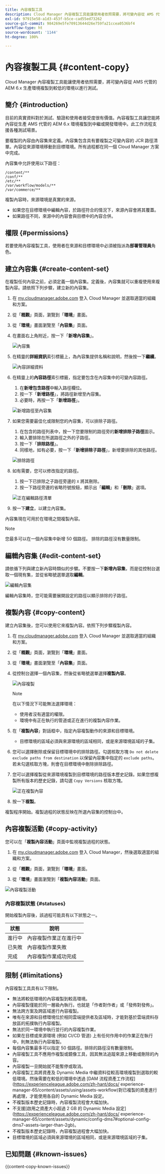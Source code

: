 ```yaml
---
title: 內容複製工具
description: Cloud Manager 內容複製工具能讓使用者依照需要，將可變內容從 AMS 代管的 AEM 6.x 生產環境複製到較低的環境以進行測試。
exl-id: 97915e58-a1d3-453f-b5ce-cad55ed73262
source-git-commit: 984269e5fe70913644d26e759fa21ccea0536bf4
workflow-type: ht
source-wordcount: '1144'
ht-degree: 100%

---
```



# 內容複製工具 {#content-copy}

Cloud Manager 內容複製工具能讓使用者依照需要，將可變內容從 AMS 代管的 AEM 6.x 生產環境複製到較低的環境以進行測試。

## 簡介 {#introduction}

目前的真實資料對於測試、驗證和使用者接受度很有價值。內容複製工具讓您能將內容從生產 AMS 代管的 AEM 6.x 環境複製到中繼或開發環境中。此工作流程支援各種測試場景。

要複製的內容由內容集來定義。內容集包含具有要複製之可變內容的 JCR 路徑清單。內容從來源環境移動到目標環境。所有過程都在同一個 Cloud Manager 方案中完成。

內容集中允許使用以下路徑：

```text
/content/**
/conf/**
/etc/**
/var/workflow/models/**
/var/commerce/**
```

複製內容時，來源環境是真實的來源。

* 如果您在目標環境中編輯內容，於路徑符合的情況下，來源內容會將其覆蓋。
* 如果路徑不同，來源中的內容會與目標中的內容合併。

## 權限 {#permissions}

若要使用內容複製工具，使用者在來源和目標環境中必須被指派為&#x200B;**部署管理員**&#x200B;角色。

## 建立內容集 {#create-content-set}

在複製任何內容之前，必須定義一個內容集。定義後，內容集就可以重複使用來複製內容。請依照下列步驟，建立新的內容集。

1. 在 [my.cloudmanager.adobe.com](https://my.cloudmanager.adobe.com/) 登入 Cloud Manager 並選取適當的組織和方案。

1. 從「**概觀**」頁面，瀏覽到「**環境**」畫面。

1. 從「**環境**」畫面瀏覽至「**內容集**」頁面。

1. 在畫面右上角附近，按一下「**新增內容集**」。

   ![內容集](/help/assets/content-sets.png)

1. 在精靈的&#x200B;**詳細資訊**&#x200B;索引標籤上，為內容集提供名稱和說明，然後按一下&#x200B;**繼續**。

   ![內容詳細資料](/help/assets/add-content-set-details.png)

1. 在精靈上的&#x200B;**內容路徑**&#x200B;索引標籤，指定要包含在內容集中的可變內容路徑。

   1. 在&#x200B;**新增包含路徑**&#x200B;中輸入路徑欄位。
   1. 按一下「**新增路徑**」，將路徑新增至內容集。
   1. 必要時，再按一下「**新增路徑**」。

   ![新增路徑至內容集](/help/assets/add-content-set-paths.png)

1. 如果您需要最佳化或限制您的內容集，可以排除子路徑。

   1. 在包含的路徑列表中，按一下您要限制的路徑旁的&#x200B;**新增排除子路徑**&#x200B;圖示。
   1. 輸入要排除在所選路徑之外的子路徑。
   1. 按一下「**排除路徑**」。
   1. 同樣地，如有必要，按一下「**新增排除子路徑**」，新增要排除的其他路徑。

   ![排除路徑](/help/assets/add-content-set-paths-excluded.png)

1. 如有需要，您可以修改指定的路徑。

   1. 按一下已排除之子路徑旁邊的 `X` 將其刪除。
   1. 按一下路徑旁邊的省略符號按鈕，顯示出「**編輯**」和「**刪除**」選項。

   ![正在編輯路徑清單](/help/assets/add-content-set-excluded-paths.png)

1. 按一下&#x200B;**建立**，以建立內容集。

內容集現在可用於在環境之間複製內容。

>[!NOTE]
>
>您最多可以在一個內容集中新增 50 個路徑。
>排除的路徑沒有數量限制。

## 編輯內容集 {#edit-content-set}

請依循下列與建立新內容時類似的步驟。不要按一下&#x200B;**新增內容集**，而是從控制台選取一個現有集，並從省略號選單選取&#x200B;**編輯**。

![編輯內容集](/help/assets/edit-content-set.png)

編輯內容集時，您可能需要展開設定的路徑以顯示排除的子路徑。

## 複製內容 {#copy-content}

建立內容集後，您可以使用它來複製內容。依照下列步驟複製內容。

1. 在 [my.cloudmanager.adobe.com](https://my.cloudmanager.adobe.com/) 登入 Cloud Manager 並選取適當的組織和方案。

1. 從「**概觀**」頁面，瀏覽到「**環境**」畫面。

1. 從「**環境**」畫面瀏覽至「**內容集**」頁面。

1. 從控制台選擇一個內容集，然後從省略號選單選擇&#x200B;**複製內容**。

   ![內容複製](/help/assets/copy-content.png)

   >[!NOTE]
   >
   >在以下情況下可能無法選擇環境：
   >
   >* 使用者沒有適當的權限。
   >* 環境中有正在執行的管道或正在進行的複製內容作業。

1. 在「**複製內容**」對話框中，指定內容複製動作的來源和目標環境。
   * 目標環境的區域必須與來源環境的區域相同，或是來源環境區域的子集。

1. 您可以選擇刪除或保留目標環境中的排除路徑。勾選核取方塊 `Do not delete exclude paths from destination` 以保留內容集中指定的 `exclude paths`。若未勾選核取方塊，則會在目標環境中刪除排除路徑。

1. 您可以選擇複製從來源環境複製到目標環境的路徑版本歷史記錄。如果您想複製所有版本的歷史記錄，請勾選 `Copy Versions` 核取方塊。

   ![正在複製內容](/help/assets/copying-content.png)

1. 按一下&#x200B;**複製**。

複製程序開始。複製過程的狀態反映在所選內容集的控制台中。

## 內容複製活動 {#copy-activity}

您可以在「**複製內容活動**」頁面中監視複製過程的狀態。

1. 在 [my.cloudmanager.adobe.com](https://my.cloudmanager.adobe.com/) 登入 Cloud Manager，然後選取適當的組織和方案。

1. 從「**概觀**」頁面，瀏覽到「**環境**」畫面。

1. 從「**環境**」畫面瀏覽到「**複製內容活動**」頁面。

![內容複製活動](/help/assets/copy-content-activity.png)

### 內容複製狀態 {#statuses}

開始複製內容後，該過程可能具有以下狀態之一。

| 狀態 | 說明 |
|---|---|
| 進行中 | 內容複製作業正在進行中 |
| 已失敗 | 內容複製作業失敗 |
| 完成 | 內容複製作業成功完成 |

## 限制 {#limitations}

內容複製工具具有以下限制。

* 無法將較低環境的內容複製到較高環境。
* 內容複製僅能於同一層級內執行。也就是「作者對作者」或「發佈對發佈」。
* 無法跨方案及跨區域進行內容複製。
* 唯有在來源和目標環境位於相同雲端提供者及區域時，才能對基於雲端資料存放區的拓撲執行內容複製。
* 無法於同一環境中執行並行的內容複製作業。
* 如果在目標或來源環境 (例如 CI/CD 管道) 上有任何作用中的作業正在執行中，則無法執行內容複製。
* 每個內容集最多可以指定 50 個路徑。排除的路徑沒有數量限制。
* 內容複製工具不應用作複製或鏡像工具，因其無法追蹤來源上移動或刪除的內容。
* 內容複製一旦開始就不能暫停或取消。
* 內容複製工具將資產及 Dynamic Media 中繼資料從較高環境複製到選取的較低環境。然後需要在較低的環境中透過 [DAM 流程資產工作流程](https://experienceleague.adobe.com/zh-hant/docs/ experience-manager-65/content/assets/using/assets-workflow)對已複製的資產進行再處理，才能使用各自的 Dynamic Media 設定。
* 不複製版本歷史記錄時，內容複製流程會大幅加快。
* 不支援[啟用之資產大小超過 2 GB 的 Dynamic Media 設定](https://experienceleague.adobe.com/zh-hant/docs/ experience-manager-65/content/assets/dynamic/config-dms7#optional-config-dms7-assets-larger-than-2gb)。
* 不複製版本歷史記錄時，內容複製過程會大幅加快。
* 目標環境的區域必須與來源環境的區域相同，或是來源環境區域的子集。

## 已知問題 {#known-issues}

{{content-copy-known-issues}}
